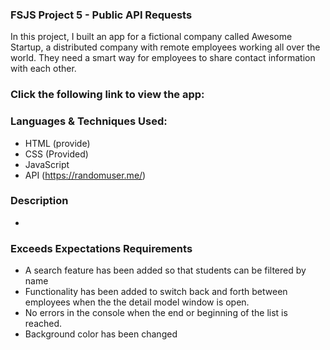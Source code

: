 ### FSJS Project 5 - Public API Requests
In this project, I built an app for a fictional company called Awesome Startup, a distributed company with remote employees working all over the world. They need a smart way for employees to share contact information with each other.

### Click the following link to view the app:


### Languages & Techniques Used: 
- HTML (provide)
- CSS (Provided)
- JavaScript
- API (https://randomuser.me/)

### Description
- 

### Exceeds Expectations Requirements
- A search feature has been added so that students can be filtered by name
- Functionality has been added to switch back and forth between employees when the the detail model window is open.
- No errors in the console when the end or beginning of the list is reached.
- Background color has been changed

